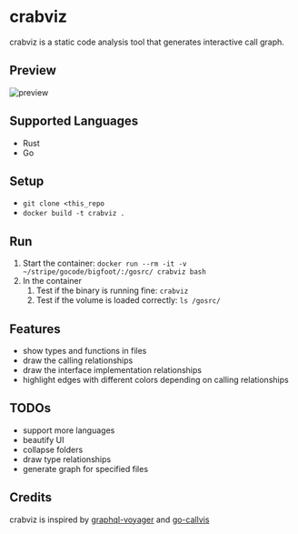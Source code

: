 # crabviz

crabviz is a static code analysis tool that generates interactive call graph.

## Preview

![preview](https://user-images.githubusercontent.com/20551552/206857636-4f7ad70f-2f65-4f0a-ac77-8f6cca7515e5.gif)

## Supported Languages

* Rust
* Go

## Setup

- `git clone <this_repo`
- `docker build -t crabviz .`

## Run

1. Start the container: `docker run --rm -it -v ~/stripe/gocode/bigfoot/:/gosrc/ crabviz bash`
2. In the container
    1. Test if the binary is running fine: `crabviz`
    2. Test if the volume is loaded correctly: `ls /gosrc/`
  
  
## Features

* show types and functions in files
* draw the calling relationships
* draw the interface implementation relationships
* highlight edges with different colors depending on calling relationships

## TODOs

* support more languages
* beautify UI
* collapse folders
* draw type relationships
* generate graph for specified files

## Credits

crabviz is inspired by [graphql-voyager](https://github.com/APIs-guru/graphql-voyager) and [
go-callvis](https://github.com/ofabry/go-callvis)
